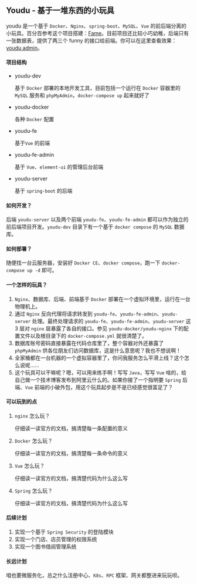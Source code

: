 ## Youdu - 基于一堆东西的小玩具

youdu 是一个基于 `Docker`、`Nginx`、`spring-boot`、`MySQL`、`Vue` 的前后端分离的小玩具。百分百参考这个项目搭建：[Fame](https://github.com/zzzzbw/Fame)。目前项目还比较小巧幼稚，后端只有一张数据表，提供了两三个 funny 的接口给前端。你可以在这里查看效果：[youdu admin](https://youdushufang.com/admin)。

#### 项目结构

- youdu-dev

  基于 `Docker` 部署的本地开发工具，目前包括一个运行在 `Docker` 容器里的 `MySQL` 服务和 `phpMyAdmin`，`docker-compose up` 起来就好了

- youdu-docker

  各种 `Docker` 配置

- youdu-fe

  基于`Vue` 的前端

- youdu-fe-admin

  基于 `Vue`、`element-ui` 的管理后台前端

- youdu-server

  基于 `spring-boot` 的后端

#### 如何开发？

后端 `youdu-server` 以及两个前端 `youdu-fe`、`youdu-fe-admin` 都可以作为独立的前后端项目开发。`youdu-dev` 目录下有一个基于 `docker compose` 的 `MySQL` 数据库。

#### 如何部署？

随便找一台云服务器，安装好 `Docker CE`、`docker compose`，跑一下 `docker-compose up -d` 即可。

#### 一个怎样的玩具？

1. `Nginx`、数据库、后端、前端基于 `Docker` 部署在一个虚拟环境里，运行在一台物理机上。
2. 通过 `Nginx` 反向代理将请求转发到 `youdu-fe`、`youdu-fe-admin`、`youdu-server` 处理。最终处理请求的 `youdu-fe`、`youdu-fe-admin`、`youdu-server` 这 3 层对 `nginx` 层暴露了各自的接口。参见 `youdu-docker/youdu-nginx` 下的配置文件以及根目录下的 `docker-compose.yml` 就很清楚了。
3. 数据库账号密码直接暴露在代码仓库里了，整个容器对外还暴露了 `phpMyAdmin` 供各位朋友们访问数据库，这是什么意思呢？我也不想说啊！
4. 全家桶都在一台机器的一个虚拟容器里了，你问我服务怎么平滑上线？这个怎么说呢……
5. 这个玩具可以干嘛呢？嗯，可以用来练手啊！写写 `Java`，写写 `Vue` 啥的，给自己做一个技术博客发布到阿里云什么的。如果你接了一个指明要 `Spring` 后端、`Vue` 前端的小破外包，用这个玩具起步是不是已经感觉很富足了？

#### 可以玩到的点

1. `nginx` 怎么玩？

   仔细读一读官方的文档，搞清楚每一条配置的意义

2. `Docker` 怎么玩？

   仔细读一读官方的文档，搞清楚每一条命令的意义

3. `Vue` 怎么玩？

   仔细读一读官方的文档，搞清楚代码为什么这么写

4. `Spring` 怎么玩？

   仔细读一读官方的文档，搞清楚代码为什么这么写

#### 后续计划

1. 实现一个基于 `Spring Security` 的登陆模块
2. 实现一个门店、店员管理的权限系统
3. 实现一个图书借阅管理系统

#### 长远计划

咱也要微服务化，总之什么注册中心、`K8s`、`RPC` 框架、网关都整进来玩玩呗。